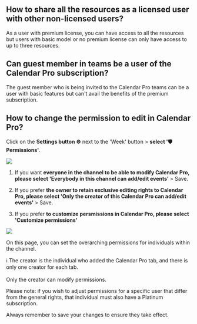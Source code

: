 ## How to share all the resources as a licensed user with other non-licensed users?

<p class="no-margin">As a user with premium license, you can have access to all the resources but users with basic model or no premium license can only have access to up to three resources.</p>

## Can guest member in teams be a user of the Calendar Pro subscription?

<p class="no-margin">The guest member who is being invited to the Calendar Pro teams can be a user with basic features but can't avail the benefits of the premium subscription.</p>

## How to change the permission to edit in Calendar Pro?

<p class="no-margin">Click on the <b>Settings button ⚙️</b> next to the 'Week' button &gt; <b>select '🛡️Permissions'</b>.</p>
<p class="no-margin"></p>
<div class="intercom-container"><img src="/assets/img/teams-pro/calendar_permissions.png"></div><ol>
<li>
<p class="no-margin">If you want <b>everyone in the channel to be able to modify Calendar Pro, please select 'Everybody in this channel can add/edit events' </b>&gt; Save.</p>
</li>
<li>
<p class="no-margin">If you prefer <b>the owner to retain exclusive editing rights to Calendar Pro, please select 'Only the creator of this Calendar Pro can add/edit events' </b>&gt; Save.</p>
</li>
<li>
<p class="no-margin">If you prefer <b>to customize persmissions in Calendar Pro, please select 'Customize permissions'</b></p>
</li>
</ol>
<p class="no-margin"></p>
<div class="intercom-container"><img src="/assets/img/teams-pro/customized_perm_calendar.png"></div>
<p class="no-margin">On this page, you can set the overarching permissions for individuals within the channel.</b></p>
<p class="no-margin">ℹ️ The creator is the individual who added the Calendar Pro tab, and there is only one creator for each tab.<br><br>Only the creator can modify permissions.</b>
<p class="no-margin">Please note: if you wish to adjust permissions for a specific user that differ from the general rights, that individual must also have a Platinum subscription.</b></p>

<p class="no-margin">Always remember to save your changes to ensure they take effect.</b></p>

<p class="no-margin"></p>

<Hubspot />
<Clarity />
<GoogleAnalytics />

